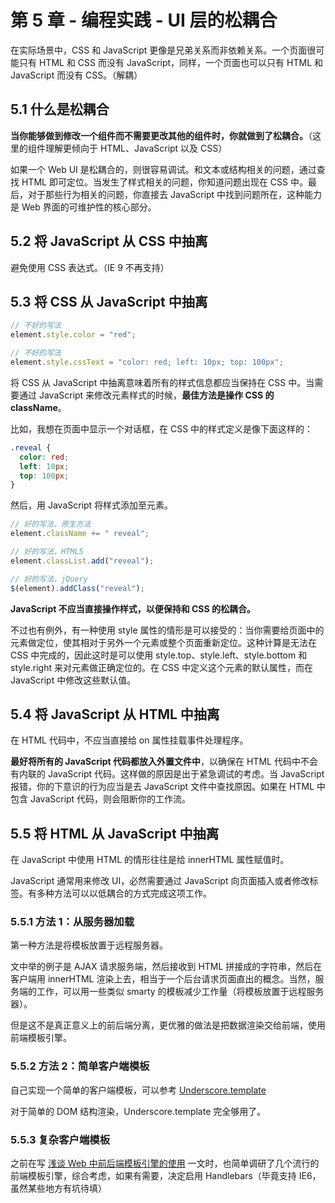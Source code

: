# 第 5 章 - 编程实践 - UI 层的松耦合

在实际场景中，CSS 和 JavaScript 更像是兄弟关系而非依赖关系。一个页面很可能只有 HTML 和 CSS 而没有 JavaScript，同样，一个页面也可以只有 HTML 和 JavaScript 而没有 CSS。（解耦）

## 5.1 什么是松耦合

**当你能够做到修改一个组件而不需要更改其他的组件时，你就做到了松耦合。**（这里的组件理解更倾向于 HTML、JavaScript 以及 CSS）

如果一个 Web UI 是松耦合的，则很容易调试。和文本或结构相关的问题，通过查找 HTML 即可定位。当发生了样式相关的问题，你知道问题出现在 CSS 中。最后，对于那些行为相关的问题，你直接去 JavaScript 中找到问题所在，这种能力是 Web 界面的可维护性的核心部分。


## 5.2 将 JavaScript 从 CSS 中抽离

避免使用 CSS 表达式。（IE 9 不再支持）


## 5.3 将 CSS 从 JavaScript 中抽离

```javascript
// 不好的写法
element.style.color = "red";

// 不好的写法
element.style.cssText = "color: red; left: 10px; top: 100px";
```

将 CSS 从 JavaScript 中抽离意味着所有的样式信息都应当保持在 CSS 中。当需要通过 JavaScript 来修改元素样式的时候，**最佳方法是操作 CSS 的 className**。

比如，我想在页面中显示一个对话框，在 CSS 中的样式定义是像下面这样的：

```css
.reveal {
  color: red;
  left: 10px;
  top: 100px;
}
```

然后，用 JavaScript 将样式添加至元素。

```javascript
// 好的写法，原生方法
element.className += " reveal";

// 好的写法，HTML5
element.classList.add("reveal");

// 好的写法，jQuery
$(element).addClass("reveal");
```

**JavaScript 不应当直接操作样式，以便保持和 CSS 的松耦合。**

不过也有例外，有一种使用 style 属性的情形是可以接受的：当你需要给页面中的元素做定位，使其相对于另外一个元素或整个页面重新定位。这种计算是无法在 CSS 中完成的，因此这时是可以使用 style.top、style.left、style.bottom 和 style.right 来对元素做正确定位的。在 CSS 中定义这个元素的默认属性，而在 JavaScript 中修改这些默认值。


## 5.4 将 JavaScript 从 HTML 中抽离

在 HTML 代码中，不应当直接给 on 属性挂载事件处理程序。

**最好将所有的 JavaScript 代码都放入外置文件中**，以确保在 HTML 代码中不会有内联的 JavaScript 代码。这样做的原因是出于紧急调试的考虑。当 JavaScript 报错，你的下意识的行为应当是去 JavaScript 文件中查找原因。如果在 HTML 中包含 JavaScript 代码，则会阻断你的工作流。


## 5.5 将 HTML 从 JavaScript 中抽离

在 JavaScript 中使用 HTML 的情形往往是给 innerHTML 属性赋值时。

JavaScript 通常用来修改 UI，必然需要通过 JavaScript 向页面插入或者修改标签。有多种方法可以以低耦合的方式完成这项工作。

### 5.5.1 方法 1：从服务器加载

第一种方法是将模板放置于远程服务器。

文中举的例子是 AJAX 请求服务端，然后接收到 HTML 拼接成的字符串，然后在客户端用 innerHTML 渲染上去，相当于一个后台请求页面直出的概念。当然，服务端的工作，可以用一些类似 smarty 的模板减少工作量（将模板放置于远程服务器）。

但是这不是真正意义上的前后端分离，更优雅的做法是把数据渲染交给前端，使用前端模板引擎。

### 5.5.2 方法 2：简单客户端模板

自己实现一个简单的客户端模板，可以参考 [Underscore.template](https://github.com/hanzichi/underscore-analysis/issues/26)

对于简单的 DOM 结构渲染，Underscore.template 完全够用了。

### 5.5.3 复杂客户端模板

之前在写 [浅谈 Web 中前后端模板引擎的使用](https://github.com/hanzichi/underscore-analysis/issues/25) 一文时，也简单调研了几个流行的前端模板引擎，综合考虑，如果有需要，决定启用 Handlebars（毕竟支持 IE6，虽然某些地方有坑待填）